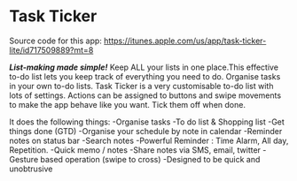 # Task Ticker


Source code for this app:  https://itunes.apple.com/us/app/task-ticker-lite/id717509889?mt=8


***List-making made simple!***
Keep ALL your lists in one place.This effective to-do list lets you keep track of everything you need to do. Organise tasks in your own to-do lists. Task Ticker is a very customisable to-do list with lots of settings. Actions can be assigned to buttons and swipe movements to make the app behave like you want. Tick them off when done.

It does the following things:
-Organise tasks
-To do list & Shopping list
-Get things done (GTD)
-Organise your schedule by note in calendar
-Reminder notes on status bar
-Search notes
-Powerful Reminder : Time Alarm, All day, Repetition.
-Quick memo / notes
-Share notes via SMS, email, twitter
-Gesture based operation (swipe to cross) -Designed to be quick and unobtrusive

